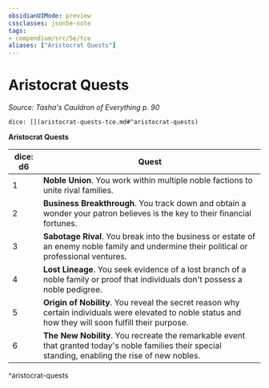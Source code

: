 ```yaml
---
obsidianUIMode: preview
cssclasses: json5e-note
tags:
- compendium/src/5e/tce
aliases: ["Aristocrat Quests"]
---
```

# Aristocrat Quests
*Source: Tasha's Cauldron of Everything p. 90* 

`dice: [](aristocrat-quests-tce.md#^aristocrat-quests)`

**Aristocrat Quests**

| dice: d6 | Quest |
|----------|-------|
| 1 | **Noble Union**. You work within multiple noble factions to unite rival families. |
| 2 | **Business Breakthrough**. You track down and obtain a wonder your patron believes is the key to their financial fortunes. |
| 3 | **Sabotage Rival**. You break into the business or estate of an enemy noble family and undermine their political or professional ventures. |
| 4 | **Lost Lineage**. You seek evidence of a lost branch of a noble family or proof that individuals don't possess a noble pedigree. |
| 5 | **Origin of Nobility**. You reveal the secret reason why certain individuals were elevated to noble status and how they will soon fulfill their purpose. |
| 6 | **The New Nobility**. You recreate the remarkable event that granted today's noble families their special standing, enabling the rise of new nobles. |
^aristocrat-quests